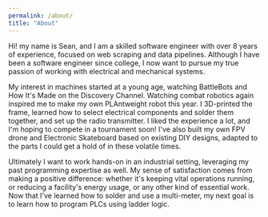 ```yaml
---
permalink: /about/
title: "About"
---
```


Hi! my name is Sean, and I am a skilled software engineer with over 8 years of experience, focused on web scraping and data pipelines. Although I have been a software engineer since college, I now want to pursue my true passion of working with electrical and mechanical systems.

My interest in machines started at a young age, watching BattleBots and How It's Made on the Discovery Channel. Watching combat robotics again inspired me to make my own PLAntweight robot this year. I 3D-printed the frame, learned how to select electrical components and solder them together, and set up the radio transmitter. I liked the experience a lot, and I'm hoping to compete in a tournament soon! I've also built my own FPV drone and Electronic Skateboard based on existing DIY designs, adapted to the parts I could get a hold of in these volatile times.

Ultimately I want to work hands-on in an industrial setting, leveraging my past programming expertise as well. My sense of satisfaction comes from making a positive difference: whether it's keeping vital operations running, or reducing a facility's energy usage, or any other kind of essential work. Now that I've learned how to solder and use a multi-meter, my next goal is to learn how to program PLCs using ladder logic.
